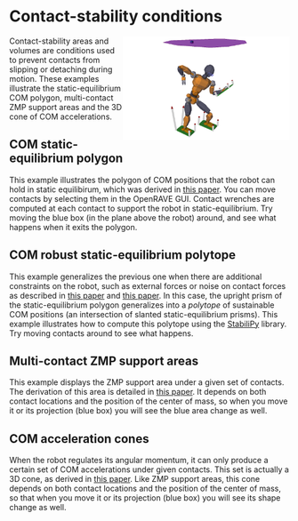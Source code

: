 # Contact-stability conditions

<img align="right" src="../../doc/src/images/static_equilibrium_polygon.png" width="300" />
    
Contact-stability areas and volumes are conditions used to prevent contacts
from slipping or detaching during motion. These examples illustrate the
static-equilibrium COM polygon, multi-contact ZMP support areas and the 3D cone
of COM accelerations.

## COM static-equilibrium polygon

This example illustrates the polygon of COM positions that the robot can hold
in static equilibirum, which was derived in [this
paper](https://doi.org/10.1109/TRO.2008.2001360). You can move contacts by
selecting them in the OpenRAVE GUI. Contact wrenches are computed at each
contact to support the robot in static-equilibrium. Try moving the blue box (in
the plane above the robot) around, and see what happens when it exits the
polygon.

## COM robust static-equilibrium polytope

This example generalizes the previous one when there are additional constraints
on the robot, such as external forces or noise on contact forces as described
in [this paper](https://hal.archives-ouvertes.fr/hal-01201060/document) and
[this paper](https://hal-lirmm.ccsd.cnrs.fr/lirmm-01477362/document). In this
case, the upright prism of the static-equilibrium polygon generalizes into a
*polytope* of sustainable COM positions (an intersection of slanted
static-equilibrium prisms). This example illustrates how to compute this
polytope using the [StabiliPy](https://github.com/haudren/stabilipy) library.
Try moving contacts around to see what happens.

## Multi-contact ZMP support areas

This example displays the ZMP support area under a given set of contacts. The
derivation of this area is detailed in [this
paper](https://scaron.info/research/tro-2016.html). It depends on both contact
locations and the position of the center of mass, so when you move it or its
projection (blue box) you will see the blue area change as well.

## COM acceleration cones

When the robot regulates its angular momentum, it can only produce a certain
set of COM accelerations under given contacts. This set is actually a 3D cone,
as derived in [this paper](https://scaron.info/research/humanoids-2016.html).
Like ZMP support areas, this cone depends on both contact locations and the
position of the center of mass, so that when you move it or its projection
(blue box) you will see its shape change as well.
